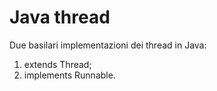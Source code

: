 # Java thread

Due basilari implementazioni dei thread in Java:

1. extends Thread;
2. implements Runnable.